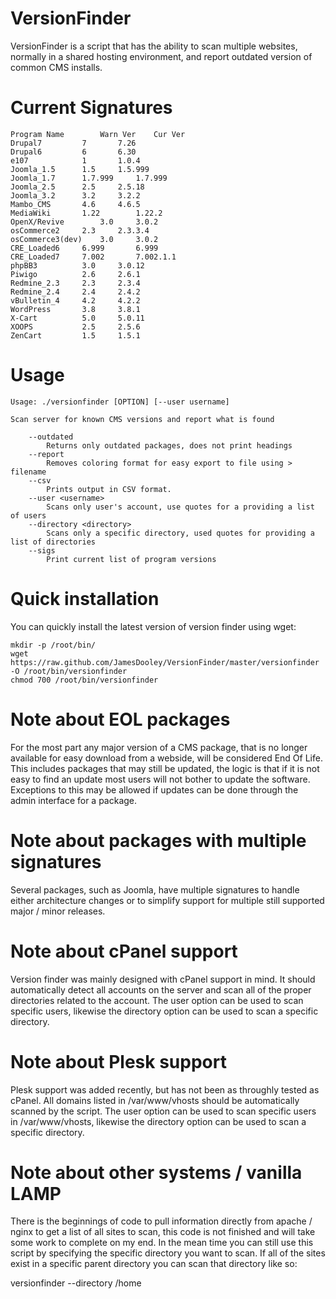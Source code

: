 VersionFinder
=============

VersionFinder is a script that has the ability to scan multiple websites, normally in a shared hosting environment, and report outdated version of common CMS installs.

Current Signatures
=============

```
Program Name		Warn Ver	Cur Ver
Drupal7			7		7.26
Drupal6			6		6.30
e107			1		1.0.4
Joomla_1.5		1.5		1.5.999
Joomla_1.7		1.7.999		1.7.999
Joomla_2.5		2.5		2.5.18
Joomla_3.2		3.2		3.2.2
Mambo_CMS		4.6		4.6.5
MediaWiki		1.22		1.22.2
OpenX/Revive		3.0		3.0.2
osCommerce2		2.3		2.3.3.4
osCommerce3(dev)	3.0		3.0.2
CRE_Loaded6		6.999		6.999
CRE_Loaded7		7.002		7.002.1.1
phpBB3			3.0		3.0.12
Piwigo			2.6		2.6.1
Redmine_2.3		2.3		2.3.4
Redmine_2.4		2.4		2.4.2
vBulletin_4		4.2		4.2.2
WordPress		3.8		3.8.1
X-Cart			5.0		5.0.11
XOOPS			2.5		2.5.6
ZenCart			1.5		1.5.1
```

Usage
=============


```
Usage: ./versionfinder [OPTION] [--user username]

Scan server for known CMS versions and report what is found

	--outdated
		Returns only outdated packages, does not print headings
	--report
		Removes coloring format for easy export to file using > filename
	--csv
		Prints output in CSV format.
	--user <username>
		Scans only user's account, use quotes for a providing a list of users
	--directory <directory>
		Scans only a specific directory, used quotes for providing a list of directories
	--sigs
		Print current list of program versions
```

Quick installation
=============

You can quickly install the latest version of version finder using wget:

```
mkdir -p /root/bin/
wget https://raw.github.com/JamesDooley/VersionFinder/master/versionfinder -O /root/bin/versionfinder
chmod 700 /root/bin/versionfinder
```

Note about EOL packages
=============

For the most part any major version of a CMS package, that is no longer available for easy download from a webside, will be considered End Of Life.  This includes packages that may still be updated, the logic is that if it is not easy to find an update most users will not bother to update the software.  Exceptions to this may be allowed if updates can be done through the admin interface for a package.


Note about packages with multiple signatures
=============

Several packages, such as Joomla, have multiple signatures to handle either architecture changes or to simplify support for multiple still supported major / minor releases.


Note about cPanel support
=============

Version finder was mainly designed with cPanel support in mind.  It should automatically detect all accounts on the server and scan all of the proper directories related to the account.  The user option can be used to scan specific users, likewise the directory option can be used to scan a specific directory.


Note about Plesk support
=============

Plesk support was added recently, but has not been as throughly tested as cPanel.  All domains listed in /var/www/vhosts should be automatically scanned by the script.  The user option can be used to scan specific users in /var/www/vhosts, likewise the directory option can be used to scan a specific directory.


Note about other systems / vanilla LAMP
=============

There is the beginnings of code to pull information directly from apache / nginx to get a list of all sites to scan, this code is not finished and will take some work to complete on my end. In the mean time you can still use this script by specifying the specific directory you want to scan. If all of the sites exist in a specific parent directory you can scan that directory like so:

 versionfinder --directory /home
